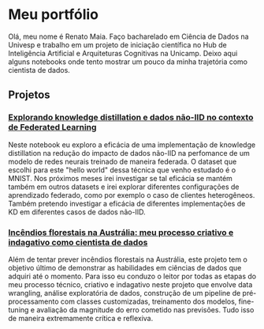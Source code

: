 # Meu portfólio

Olá, meu nome é Renato Maia. Faço bacharelado em Ciência de Dados na Univesp e trabalho em um projeto de iniciação científica no Hub de Inteligência Artificial e Arquiteturas Cognitivas na Unicamp. Deixo aqui alguns notebooks onde tento mostrar um pouco da minha trajetória como cientista de dados.

## Projetos

### [Explorando knowledge distillation e dados não-IID no contexto de Federated Learning](https://github.com/renatomsf/portfolio/blob/main/kd-non-iid-labels-ex-1.ipynb) 
Neste notebook eu exploro a eficácia de uma implementação de knowledge distillation na redução do impacto de dados não-IID na perfomance de um modelo de redes neurais treinado de maneira federada. O dataset que escolhi para este "hello world" dessa técnica que venho estudado é o MNIST. Nos próximos meses irei investigar se tal eficácia se mantém também em outros datasets e irei explorar diferentes configurações de aprendizado federado, como por exemplo o caso de clientes heterogêneos. Também pretendo investigar a eficácia de diferentes implementações de KD em diferentes casos de dados não-IID. 

### [Incêndios florestais na Austrália: meu processo criativo e indagativo como cientista de dados](https://github.com/renatomsf/portfolio/blob/main/Wildfires_in_Australia.ipynb)  
Além de tentar prever incêndios florestais na Austrália, este projeto tem o objetivo último de demonstrar as habilidades em ciências de dados que adquiri até o momento. Para isso eu conduzo o leitor por todas as etapas do meu processo técnico, criativo e indagativo neste projeto que envolve data wrangling, análise exploratória de dados, construção de um pipeline de pré-processamento com classes customizadas, treinamento dos modelos, fine-tuning e avaliação da magnitude do erro cometido nas previsões. Tudo isso de maneira extremamente crítica e reflexiva. 
